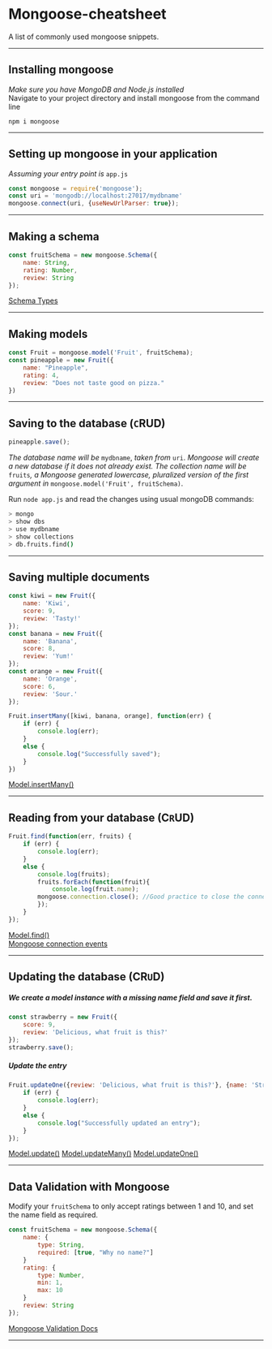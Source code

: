 # Mongoose-cheatsheet
A list of commonly used mongoose snippets.
___
## Installing mongoose
*Make sure you have MongoDB and Node.js installed*  
Navigate to your project directory and install mongoose from the command line
```
npm i mongoose
```
___
## Setting up mongoose in your application
*Assuming your entry point is* `app.js`
```javascript
const mongoose = require('mongoose');
const uri = 'mongodb://localhost:27017/mydbname'
mongoose.connect(uri, {useNewUrlParser: true});
```
___
## Making a schema
```javascript
const fruitSchema = new mongoose.Schema({
    name: String,
    rating: Number,
    review: String
});
```
[Schema Types](https://mongoosejs.com/docs/api/schema.html#schema_Schema.Types)
___
## Making models
```javascript
const Fruit = mongoose.model('Fruit', fruitSchema);
const pineapple = new Fruit({
    name: "Pineapple",
    rating: 4,
    review: "Does not taste good on pizza."
})
```  
___  
## Saving to the database (`C`RUD)
```javascript
pineapple.save();
```
*The database name will be* `mydbname`, *taken from* `uri`. *Mongoose will create a new database if it does not already exist. The collection name will be* `fruits`*, a Mongoose generated lowercase, pluralized version of the first argument in* `mongoose.model('Fruit', fruitSchema)`.

Run ```node app.js``` and read the changes using usual mongoDB commands:
```bash
> mongo
> show dbs
> use mydbname
> show collections
> db.fruits.find()
```
___

## Saving multiple documents
```javascript
const kiwi = new Fruit({
    name: 'Kiwi',
    score: 9,
    review: 'Tasty!'
});
const banana = new Fruit({
    name: 'Banana',
    score: 8,
    review: 'Yum!'
});
const orange = new Fruit({
    name: 'Orange',
    score: 6,
    review: 'Sour.'
});

Fruit.insertMany([kiwi, banana, orange], function(err) {
    if (err) {
        console.log(err);
    }
    else {
        console.log("Successfully saved");
    }
})
```
[Model.insertMany()](https://mongoosejs.com/docs/api/model.html#model_Model.insertMany)
___

## Reading from your database (C`R`UD)
```javascript
Fruit.find(function(err, fruits) {
    if (err) {
        console.log(err);
    }
    else {
        console.log(fruits);
        fruits.forEach(function(fruit){
            console.log(fruit.name);
        mongoose.connection.close(); //Good practice to close the connection.
        });
    }
});
```
[Model.find()](https://mongoosejs.com/docs/api/model.html#model_Model.find)  
[Mongoose connection events](https://mongoosejs.com/docs/connections.html#connection-events)
___
## Updating the database (CR`U`D)
##### We create a model instance with a missing name field and save it first.
```javascript
const strawberry = new Fruit({
    score: 9,
    review: 'Delicious, what fruit is this?'
});
strawberry.save();
```

##### Update the entry
```javascript
Fruit.updateOne({review: 'Delicious, what fruit is this?'}, {name: 'Strawberry'}, function(err){
    if (err) {
        console.log(err);
    }
    else {
        console.log("Successfully updated an entry");
    }
});
```
[Model.update()](https://mongoosejs.com/docs/api/model.html#model_Model.update)
[Model.updateMany()](https://mongoosejs.com/docs/api/model.html#model_Model.updateMany)
[Model.updateOne()](https://mongoosejs.com/docs/api/model.html#model_Model.updateOne)
___
## Data Validation with Mongoose
Modify your `fruitSchema` to only accept ratings between 1 and 10, and set the name field as required.
```javascript
const fruitSchema = new mongoose.Schema({
    name: {
        type: String,
        required: [true, "Why no name?"]
    }
    rating: {
        type: Number,
        min: 1,
        max: 10
    }
    review: String
});
```
[Mongoose Validation Docs](https://mongoosejs.com/docs/validation.html)
___
